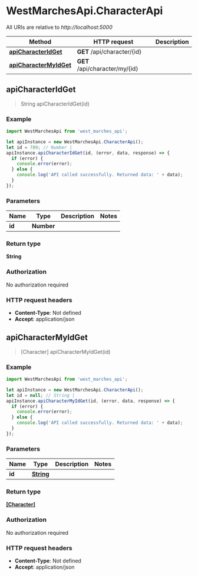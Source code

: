 # WestMarchesApi.CharacterApi

All URIs are relative to *http://localhost:5000*

Method | HTTP request | Description
------------- | ------------- | -------------
[**apiCharacterIdGet**](CharacterApi.md#apiCharacterIdGet) | **GET** /api/character/{id} | 
[**apiCharacterMyIdGet**](CharacterApi.md#apiCharacterMyIdGet) | **GET** /api/character/my/{id} | 



## apiCharacterIdGet

> String apiCharacterIdGet(id)



### Example

```javascript
import WestMarchesApi from 'west_marches_api';

let apiInstance = new WestMarchesApi.CharacterApi();
let id = 789; // Number | 
apiInstance.apiCharacterIdGet(id, (error, data, response) => {
  if (error) {
    console.error(error);
  } else {
    console.log('API called successfully. Returned data: ' + data);
  }
});
```

### Parameters


Name | Type | Description  | Notes
------------- | ------------- | ------------- | -------------
 **id** | **Number**|  | 

### Return type

**String**

### Authorization

No authorization required

### HTTP request headers

- **Content-Type**: Not defined
- **Accept**: application/json


## apiCharacterMyIdGet

> [Character] apiCharacterMyIdGet(id)



### Example

```javascript
import WestMarchesApi from 'west_marches_api';

let apiInstance = new WestMarchesApi.CharacterApi();
let id = null; // String | 
apiInstance.apiCharacterMyIdGet(id, (error, data, response) => {
  if (error) {
    console.error(error);
  } else {
    console.log('API called successfully. Returned data: ' + data);
  }
});
```

### Parameters


Name | Type | Description  | Notes
------------- | ------------- | ------------- | -------------
 **id** | [**String**](.md)|  | 

### Return type

[**[Character]**](Character.md)

### Authorization

No authorization required

### HTTP request headers

- **Content-Type**: Not defined
- **Accept**: application/json

